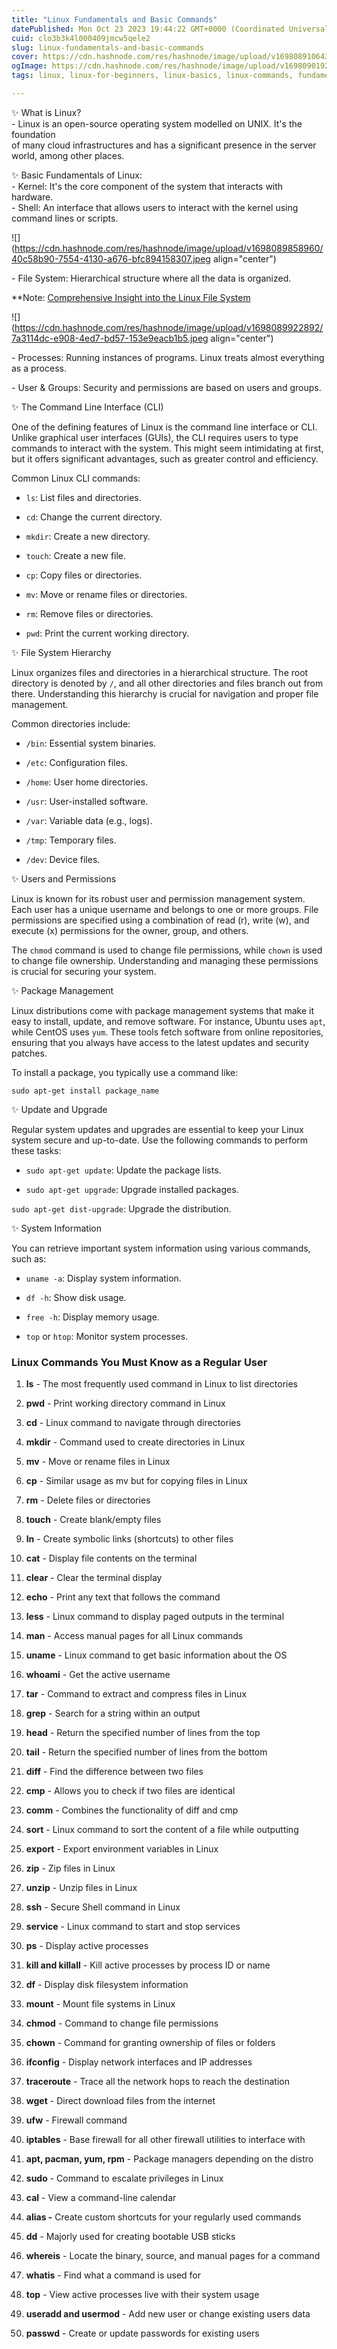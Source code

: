 ```yaml
---
title: "Linux Fundamentals and Basic Commands"
datePublished: Mon Oct 23 2023 19:44:22 GMT+0000 (Coordinated Universal Time)
cuid: clo3b3k4l000409jmcw5qele2
slug: linux-fundamentals-and-basic-commands
cover: https://cdn.hashnode.com/res/hashnode/image/upload/v1698089106430/e0a95cd9-0401-4edb-b3b9-f7280779dcf4.png
ogImage: https://cdn.hashnode.com/res/hashnode/image/upload/v1698090192841/b2e44ea3-50aa-4d8f-838e-45dbe7afcf73.png
tags: linux, linux-for-beginners, linux-basics, linux-commands, fundamentals-of-linux

---
```


✨ What is Linux?  
\- Linux is an open-source operating system modelled on UNIX. It's the foundation  
of many cloud infrastructures and has a significant presence in the server world, among other places.

✨ Basic Fundamentals of Linux:  
\- Kernel: It's the core component of the system that interacts with hardware.  
\- Shell: An interface that allows users to interact with the kernel using command lines or scripts.

![](https://cdn.hashnode.com/res/hashnode/image/upload/v1698089858960/40c58b90-7554-4130-a676-bfc894158307.jpeg align="center")

\- File System: Hierarchical structure where all the data is organized.

\*\*Note: [Comprehensive Insight into the Linux File System](https://www.linuxfoundation.org/blog/blog/classic-sysadmin-the-linux-filesystem-explained)

![](https://cdn.hashnode.com/res/hashnode/image/upload/v1698089922892/7a3114dc-e908-4ed7-bd57-153e9eacb1b5.jpeg align="center")

\- Processes: Running instances of programs. Linux treats almost everything as a process.

\- User & Groups: Security and permissions are based on users and groups.

✨ The Command Line Interface (CLI)

One of the defining features of Linux is the command line interface or CLI. Unlike graphical user interfaces (GUIs), the CLI requires users to type commands to interact with the system. This might seem intimidating at first, but it offers significant advantages, such as greater control and efficiency.

Common Linux CLI commands:

* `ls`: List files and directories.
    
* `cd`: Change the current directory.
    
* `mkdir`: Create a new directory.
    
* `touch`: Create a new file.
    
* `cp`: Copy files or directories.
    
* `mv`: Move or rename files or directories.
    
* `rm`: Remove files or directories.
    
* `pwd`: Print the current working directory.
    

✨ File System Hierarchy

Linux organizes files and directories in a hierarchical structure. The root directory is denoted by `/`, and all other directories and files branch out from there. Understanding this hierarchy is crucial for navigation and proper file management.

Common directories include:

* `/bin`: Essential system binaries.
    
* `/etc`: Configuration files.
    
* `/home`: User home directories.
    
* `/usr`: User-installed software.
    
* `/var`: Variable data (e.g., logs).
    
* `/tmp`: Temporary files.
    
* `/dev`: Device files.
    

✨ Users and Permissions

Linux is known for its robust user and permission management system. Each user has a unique username and belongs to one or more groups. File permissions are specified using a combination of read (r), write (w), and execute (x) permissions for the owner, group, and others.

The `chmod` command is used to change file permissions, while `chown` is used to change file ownership. Understanding and managing these permissions is crucial for securing your system.

✨ Package Management

Linux distributions come with package management systems that make it easy to install, update, and remove software. For instance, Ubuntu uses `apt`, while CentOS uses `yum`. These tools fetch software from online repositories, ensuring that you always have access to the latest updates and security patches.

To install a package, you typically use a command like:

`sudo apt-get install package_name`

✨ Update and Upgrade

Regular system updates and upgrades are essential to keep your Linux system secure and up-to-date. Use the following commands to perform these tasks:

* `sudo apt-get update`: Update the package lists.
    
* `sudo apt-get upgrade`: Upgrade installed packages.
    

`sudo apt-get dist-upgrade`: Upgrade the distribution.

✨ System Information

You can retrieve important system information using various commands, such as:

* `uname -a`: Display system information.
    
* `df -h`: Show disk usage.
    
* `free -h`: Display memory usage.
    
* `top` or `htop`: Monitor system processes.
    

### Linux Commands You Must Know as a Regular User

1. **ls** - The most frequently used command in Linux to list directories
    
2. **pwd** - Print working directory command in Linux
    
3. **cd** - Linux command to navigate through directories
    
4. **mkdir** - Command used to create directories in Linux
    
5. **mv** - Move or rename files in Linux
    
6. **cp** - Similar usage as mv but for copying files in Linux
    
7. **rm** - Delete files or directories
    
8. **touch** - Create blank/empty files
    
9. **ln** - Create symbolic links (shortcuts) to other files
    
10. **cat** - Display file contents on the terminal
    
11. **clear** - Clear the terminal display
    
12. **echo** - Print any text that follows the command
    
13. **less** - Linux command to display paged outputs in the terminal
    
14. **man** - Access manual pages for all Linux commands
    
15. **uname** - Linux command to get basic information about the OS
    
16. **whoami** - Get the active username
    
17. **tar** - Command to extract and compress files in Linux
    
18. **grep** - Search for a string within an output
    
19. **head** - Return the specified number of lines from the top
    
20. **tail** - Return the specified number of lines from the bottom
    
21. **diff** - Find the difference between two files
    
22. **cmp** - Allows you to check if two files are identical
    
23. **comm** - Combines the functionality of diff and cmp
    
24. **sort** - Linux command to sort the content of a file while outputting
    
25. **export** - Export environment variables in Linux
    
26. **zip** - Zip files in Linux
    
27. **unzip** - Unzip files in Linux
    
28. **ssh** - Secure Shell command in Linux
    
29. **service** - Linux command to start and stop services
    
30. **ps** - Display active processes
    
31. **kill and killall** - Kill active processes by process ID or name
    
32. **df** - Display disk filesystem information
    
33. **mount** - Mount file systems in Linux
    
34. **chmod** - Command to change file permissions
    
35. **chown** - Command for granting ownership of files or folders
    
36. **ifconfig** - Display network interfaces and IP addresses
    
37. **traceroute** - Trace all the network hops to reach the destination
    
38. **wget** - Direct download files from the internet
    
39. **ufw** - Firewall command
    
40. **iptables** - Base firewall for all other firewall utilities to interface with
    
41. **apt, pacman, yum, rpm** - Package managers depending on the distro
    
42. **sudo** - Command to escalate privileges in Linux
    
43. **cal** - View a command-line calendar
    
44. **alias -** Create custom shortcuts for your regularly used commands
    
45. **dd** - Majorly used for creating bootable USB sticks
    
46. **whereis** - Locate the binary, source, and manual pages for a command
    
47. **whatis** - Find what a command is used for
    
48. **top** - View active processes live with their system usage
    
49. **useradd and usermod** - Add new user or change existing users data
    
50. **passwd** - Create or update passwords for existing users